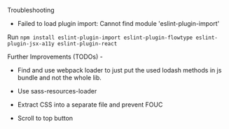 Troubleshooting

  - Failed to load plugin import: Cannot find module 'eslint-plugin-import'

  Run `npm install eslint-plugin-import eslint-plugin-flowtype eslint-plugin-jsx-a11y eslint-plugin-react`


Further Improvements (TODOs) - 

 - Find and use webpack loader to just put the used lodash methods in js bundle and not the whole lib.

 - Use sass-resources-loader

 - Extract CSS into a separate file and prevent FOUC

 - Scroll to top button